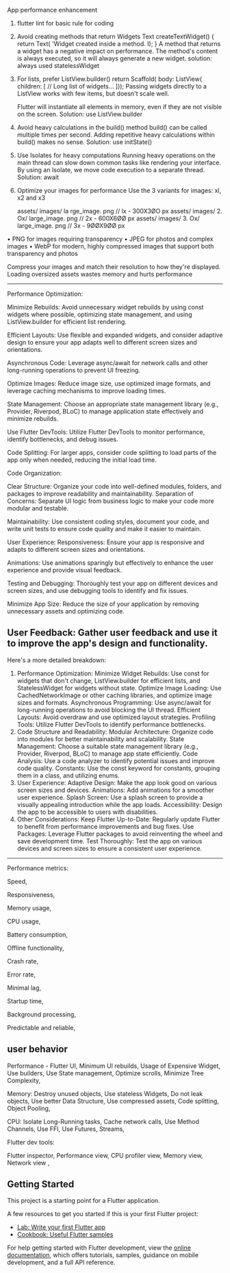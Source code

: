 App performance enhancement
1. flutter lint for basic rule for coding
2. Avoid creating methods that return Widgets
   Text createTextWidget() {
   return  Text( 'Widget created inside a method. I);
  }
   A method that returns a widget has a
   negative impact on performance.
   The method's content is always executed, so
   it will always generate a new widget.
solution: always used statelessWidget
3. For lists, prefer ListView.builder()
   return   Scaffold(
  body: ListView(
   children: [
   // Long list of widgets...
]));
   Passing widgets directly to a ListView works
   with few items, but doesn't scale well.

   Flutter will instantiate all elements in
   memory, even if they are not visible on the
   screen.
Solution: use ListView.builder
4. Avoid heavy calculations in the build() method
   build() can be called multiple times per
   second.
   Adding repetitive heavy calculations within
   build() makes no sense.
Solution: use initState()
5. Use Isolates for heavy computations
   Running heavy operations on the main
   thread can slow down common tasks like
   rendering your interface.
   By using an Isolate, we move code execution
   to a separate thread.
Solution: await
6. Optimize your images for performance
   Use the 3 variants for images: xl, x2 and x3

   assets/ images/ la rge_image. png  // lx - 300X3ØO px
   assets/ images/ 2. Ox/ large_image. png // 2x - 600X6ØØ px
   assets/ images/ 3. Ox/ large_image. png // 3x - 9ØØX9ØØ px

• PNG for images requiring transparency
• JPEG for photos and complex images
• WebP for modern, highly compressed
images that support both transparency and photos

Compress your images and match their
resolution to how they're displayed. Loading
oversized assets wastes memory and hurts
performance

______________________________________________________
Performance Optimization:

Minimize Rebuilds:
Avoid unnecessary widget rebuilds by using const widgets where possible, optimizing state management, and using ListView.builder for efficient list rendering.

Efficient Layouts:
Use flexible and expanded widgets, and consider adaptive design to ensure your app adapts well to different screen sizes and orientations.

Asynchronous Code:
Leverage async/await for network calls and other long-running operations to prevent UI freezing.

Optimize Images:
Reduce image size, use optimized image formats, and leverage caching mechanisms to improve loading times.

State Management:
Choose an appropriate state management library (e.g., Provider, Riverpod, BLoC) to manage application state effectively and minimize rebuilds.

Use Flutter DevTools:
Utilize Flutter DevTools to monitor performance, identify bottlenecks, and debug issues.

Code Splitting:
For larger apps, consider code splitting to load parts of the app only when needed, reducing the initial load time.

Code Organization:

Clear Structure:
Organize your code into well-defined modules, folders, and packages to improve readability and maintainability.
Separation of Concerns:
Separate UI logic from business logic to make your code more modular and testable.

Maintainability:
Use consistent coding styles, document your code, and write unit tests to ensure code quality and make it easier to maintain.

User Experience:
Responsiveness:
Ensure your app is responsive and adapts to different screen sizes and orientations.

Animations:
Use animations sparingly but effectively to enhance the user experience and provide visual feedback.

Testing and Debugging:
Thoroughly test your app on different devices and screen sizes, and use debugging tools to identify and fix issues.

Minimize App Size:
Reduce the size of your application by removing unnecessary assets and optimizing code.

User Feedback:
Gather user feedback and use it to improve the app's design and functionality.
---------------------------------------------------------
Here's a more detailed breakdown:
1. Performance Optimization:
   Minimize Widget Rebuilds: Use const for widgets that don't change, ListView.builder for efficient lists, and StatelessWidget for widgets without state.
   Optimize Image Loading: Use CachedNetworkImage or other caching libraries, and optimize image sizes and formats.
   Asynchronous Programming: Use async/await for long-running operations to avoid blocking the UI thread.
   Efficient Layouts: Avoid overdraw and use optimized layout strategies.
   Profiling Tools: Utilize Flutter DevTools to identify performance bottlenecks.
2. Code Structure and Readability:
   Modular Architecture: Organize code into modules for better maintainability and scalability.
   State Management: Choose a suitable state management library (e.g., Provider, Riverpod, BLoC) to manage app state efficiently.
   Code Analysis: Use a code analyzer to identify potential issues and improve code quality.
   Constants: Use the const keyword for constants, grouping them in a class, and utilizing enums.
3. User Experience:
   Adaptive Design: Make the app look good on various screen sizes and devices.
   Animations: Add animations for a smoother user experience.
   Splash Screen: Use a splash screen to provide a visually appealing introduction while the app loads.
   Accessibility: Design the app to be accessible to users with disabilities.
4. Other Considerations:
   Keep Flutter Up-to-Date:
   Regularly update Flutter to benefit from performance improvements and bug fixes.
   Use Packages:
   Leverage Flutter packages to avoid reinventing the wheel and save development time.
   Test Thoroughly:
   Test the app on various devices and screen sizes to ensure a consistent user experience.

-----------------------------
Performance metrics:

Speed,

Responsiveness,

Memory usage,

CPU usage,

Battery consumption,

Offline functionality,

Crash rate,

Error rate,

Minimal lag,

Startup time,

Background processing,

Predictable and reliable,

user behavior
------------------
Performance - Flutter
UI,
Minimum Ul rebuilds,
Usage of Expensive Widget,
Use builders,
Use State management,
Optimize scrolls,
Minimize Tree Complexity,

Memory:
Destroy unused objects,
Use stateless Widgets,
Do not leak objects,
Use better Data Structure,
Use compressed assets,
Code splitting,
Object Pooling,

CPU:
Isolate Long-Running tasks,
Cache network calls,
Use Method Channels,
Use FFI,
Use Futures, Streams,


Flutter dev tools: 

Flutter inspector,
Performance view,
CPU profiler view,
Memory view,
Network view ,
## Getting Started

This project is a starting point for a Flutter application.

A few resources to get you started if this is your first Flutter project:

- [Lab: Write your first Flutter app](https://docs.flutter.dev/get-started/codelab)
- [Cookbook: Useful Flutter samples](https://docs.flutter.dev/cookbook)

For help getting started with Flutter development, view the
[online documentation](https://docs.flutter.dev/), which offers tutorials,
samples, guidance on mobile development, and a full API reference.
